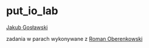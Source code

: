 # put_io_lab
[Jakub Gosławski](https://github.com/Goslawq/)

zadania w parach wykonywane z [Roman Oberenkowski](https://github.com/roman-oberenkowski/)

